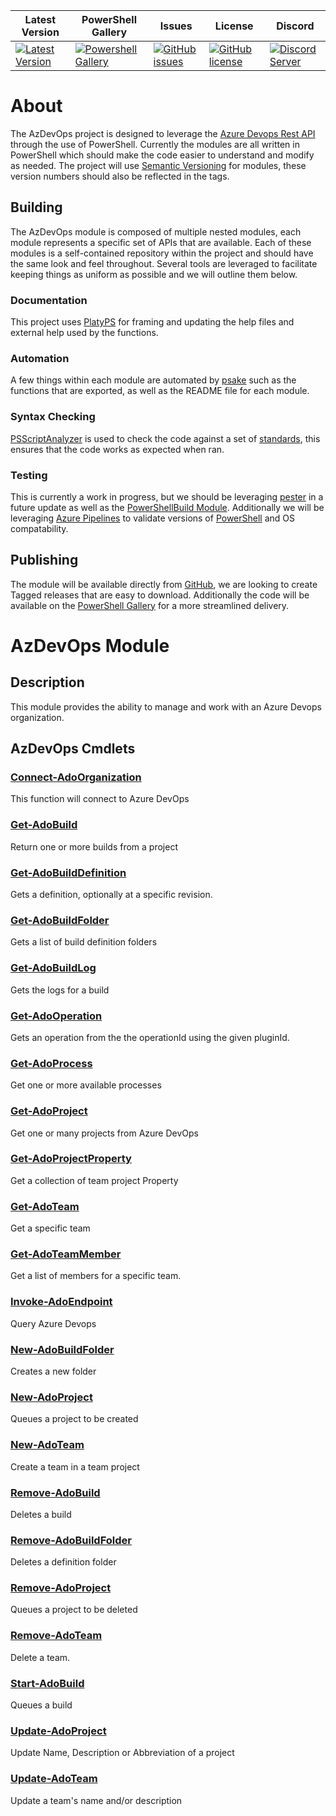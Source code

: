 | Latest Version | PowerShell Gallery | Issues | License | Discord |
|-----------------|----------------|----------------|----------------|----------------|
| [![Latest Version](https://img.shields.io/github/v/tag/Azure-Devops-PowerShell-Module/AzDevOps)](https://github.com/Azure-Devops-PowerShell-Module/AzDevOps/tags) | [![Powershell Gallery](https://img.shields.io/powershellgallery/dt/AzDevOps)](https://www.powershellgallery.com/packages/AzDevOps) | [![GitHub issues](https://img.shields.io/github/issues/Azure-Devops-PowerShell-Module/AzDevOps)](https://github.com/Azure-Devops-PowerShell-Module/AzDevOps/issues) | [![GitHub license](https://img.shields.io/github/license/Azure-Devops-PowerShell-Module/AzDevOps)](https://github.com/Azure-Devops-PowerShell-Module/AzDevOps/blob/master/LICENSE) | [![Discord Server](https://assets-global.website-files.com/6257adef93867e50d84d30e2/636e0b5493894cf60b300587_full_logo_white_RGB.svg)]() |
# About

The AzDevOps project is designed to leverage the [Azure Devops Rest API](https://docs.microsoft.com/en-us/rest/api/azure/devops) through the use of PowerShell. Currently the modules are all written in PowerShell which should make the code easier to understand and modify as needed. The project will use [Semantic Versioning](https://semver.org/) for modules, these version numbers should also be reflected in the tags.

## Building

The AzDevOps module is composed of multiple nested modules, each module represents a specific set of APIs that are available. Each of these modules is a self-contained repository within the project and should have the same look and feel throughout. Several tools are leveraged to facilitate keeping things as uniform as possible and we will outline them below.

### Documentation

This project uses [PlatyPS](https://github.com/PowerShell/platyPS) for framing and updating the help files and external help used by the functions.

### Automation

A few things within each module are automated by [psake](https://github.com/psake/psake) such as the functions that are exported, as well as the README file for each module.

### Syntax Checking

[PSScriptAnalyzer](https://github.com/PowerShell/PSScriptAnalyzer) is used to check the code against a set of [standards](https://github.com/PowerShell/PSScriptAnalyzer/blob/master/RuleDocumentation/README.md), this ensures that the code works as expected when ran.

### Testing

This is currently a work in progress, but we should be leveraging [pester](https://github.com/pester/Pester) in a future update as well as the [PowerShellBuild Module](https://github.com/psake/PowerShellBuild). Additionally we will be leveraging [Azure Pipelines](https://docs.microsoft.com/en-us/azure/devops/pipelines/?view=azure-devops) to validate versions of [PowerShell](https://github.com/PowerShell/PowerShell) and OS compatability.

## Publishing

The module will be available directly from [GitHub](https://github.com/Azure-Devops-PowerShell-Module/AzDevOps), we are looking to create Tagged releases that are easy to download. Additionally the code will be available on the [PowerShell Gallery](https://www.powershellgallery.com/) for a more streamlined delivery.
# AzDevOps Module

## Description

This module provides the ability to manage and work with an Azure Devops organization.

## AzDevOps Cmdlets

### [Connect-AdoOrganization](docs/Connect-AdoOrganization.md)

This function will connect to Azure DevOps

### [Get-AdoBuild](docs/Get-AdoBuild.md)

Return one or more builds from a project

### [Get-AdoBuildDefinition](docs/Get-AdoBuildDefinition.md)

Gets a definition, optionally at a specific revision.

### [Get-AdoBuildFolder](docs/Get-AdoBuildFolder.md)

Gets a list of build definition folders

### [Get-AdoBuildLog](docs/Get-AdoBuildLog.md)

Gets the logs for a build

### [Get-AdoOperation](docs/Get-AdoOperation.md)

Gets an operation from the the operationId using the given pluginId.

### [Get-AdoProcess](docs/Get-AdoProcess.md)

Get one or more available processes

### [Get-AdoProject](docs/Get-AdoProject.md)

Get one or many projects from Azure DevOps

### [Get-AdoProjectProperty](docs/Get-AdoProjectProperty.md)

Get a collection of team project Property

### [Get-AdoTeam](docs/Get-AdoTeam.md)

Get a specific team

### [Get-AdoTeamMember](docs/Get-AdoTeamMember.md)

Get a list of members for a specific team.

### [Invoke-AdoEndpoint](docs/Invoke-AdoEndpoint.md)

Query Azure Devops

### [New-AdoBuildFolder](docs/New-AdoBuildFolder.md)

Creates a new folder

### [New-AdoProject](docs/New-AdoProject.md)

Queues a project to be created

### [New-AdoTeam](docs/New-AdoTeam.md)

Create a team in a team project

### [Remove-AdoBuild](docs/Remove-AdoBuild.md)

Deletes a build

### [Remove-AdoBuildFolder](docs/Remove-AdoBuildFolder.md)

Deletes a definition folder

### [Remove-AdoProject](docs/Remove-AdoProject.md)

Queues a project to be deleted

### [Remove-AdoTeam](docs/Remove-AdoTeam.md)

Delete a team.

### [Start-AdoBuild](docs/Start-AdoBuild.md)

Queues a build

### [Update-AdoProject](docs/Update-AdoProject.md)

Update Name, Description or Abbreviation of a project

### [Update-AdoTeam](docs/Update-AdoTeam.md)

Update a team's name and/or description

